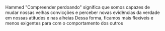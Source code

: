Hammed
"Compreender perdoando" significa que somos capazes de mudar nossas velhas convicções e perceber novas evidências da verdade em nossas atitudes e nas alheias Dessa forma, ficamos mais flexíveis e menos exigentes para com o comportamento dos outros
